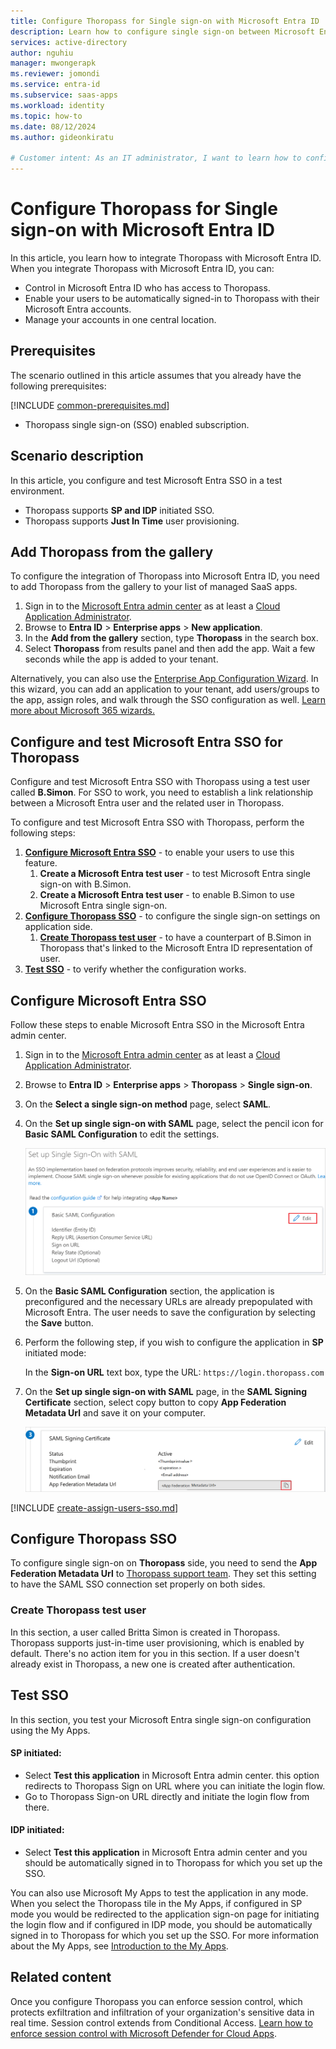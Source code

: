 ```yaml
---
title: Configure Thoropass for Single sign-on with Microsoft Entra ID
description: Learn how to configure single sign-on between Microsoft Entra ID and Thoropass.
services: active-directory
author: nguhiu
manager: mwongerapk
ms.reviewer: jomondi
ms.service: entra-id
ms.subservice: saas-apps
ms.workload: identity
ms.topic: how-to
ms.date: 08/12/2024
ms.author: gideonkiratu

# Customer intent: As an IT administrator, I want to learn how to configure single sign-on between Microsoft Entra ID and Directory Services so that I can control who has access to Directory Services, enable automatic sign-in with Microsoft Entra accounts, and manage my accounts in one central location.
---
```


# Configure Thoropass for Single sign-on with Microsoft Entra ID

In this article,  you learn how to integrate Thoropass with Microsoft Entra ID. When you integrate Thoropass with Microsoft Entra ID, you can:

* Control in Microsoft Entra ID who has access to Thoropass.
* Enable your users to be automatically signed-in to Thoropass with their Microsoft Entra accounts.
* Manage your accounts in one central location.

## Prerequisites
The scenario outlined in this article assumes that you already have the following prerequisites:

[!INCLUDE [common-prerequisites.md](~/identity/saas-apps/includes/common-prerequisites.md)]
* Thoropass single sign-on (SSO) enabled subscription.

## Scenario description

In this article,  you configure and test Microsoft Entra SSO in a test environment.

* Thoropass supports **SP and IDP** initiated SSO.
* Thoropass supports **Just In Time** user provisioning.

## Add Thoropass from the gallery

To configure the integration of Thoropass into Microsoft Entra ID, you need to add Thoropass from the gallery to your list of managed SaaS apps.

1. Sign in to the [Microsoft Entra admin center](https://entra.microsoft.com) as at least a [Cloud Application Administrator](~/identity/role-based-access-control/permissions-reference.md#cloud-application-administrator).
1. Browse to **Entra ID** > **Enterprise apps** > **New application**.
1. In the **Add from the gallery** section, type **Thoropass** in the search box.
1. Select **Thoropass** from results panel and then add the app. Wait a few seconds while the app is added to your tenant.

Alternatively, you can also use the [Enterprise App Configuration Wizard](https://portal.office.com/AdminPortal/home?Q=Docs#/azureadappintegration). In this wizard, you can add an application to your tenant, add users/groups to the app, assign roles, and walk through the SSO configuration as well. [Learn more about Microsoft 365 wizards.](/microsoft-365/admin/misc/azure-ad-setup-guides)

## Configure and test Microsoft Entra SSO for Thoropass

Configure and test Microsoft Entra SSO with Thoropass using a test user called **B.Simon**. For SSO to work, you need to establish a link relationship between a Microsoft Entra user and the related user in Thoropass.

To configure and test Microsoft Entra SSO with Thoropass, perform the following steps:

1. **[Configure Microsoft Entra SSO](#configure-microsoft-entra-sso)** - to enable your users to use this feature.
    1. **Create a Microsoft Entra test user** - to test Microsoft Entra single sign-on with B.Simon.
    1. **Create a Microsoft Entra test user** - to enable B.Simon to use Microsoft Entra single sign-on.
1. **[Configure Thoropass SSO](#configure-thoropass-sso)** - to configure the single sign-on settings on application side.
    1. **[Create Thoropass test user](#create-thoropass-test-user)** - to have a counterpart of B.Simon in Thoropass that's linked to the Microsoft Entra ID representation of user.
1. **[Test SSO](#test-sso)** - to verify whether the configuration works.

## Configure Microsoft Entra SSO

Follow these steps to enable Microsoft Entra SSO in the Microsoft Entra admin center.

1. Sign in to the [Microsoft Entra admin center](https://entra.microsoft.com) as at least a [Cloud Application Administrator](~/identity/role-based-access-control/permissions-reference.md#cloud-application-administrator).
1. Browse to **Entra ID** > **Enterprise apps** > **Thoropass** > **Single sign-on**.
1. On the **Select a single sign-on method** page, select **SAML**.
1. On the **Set up single sign-on with SAML** page, select the pencil icon for **Basic SAML Configuration** to edit the settings.

   ![Screenshot shows how to edit Basic SAML Configuration.](common/edit-urls.png "Basic Configuration")

1. On the **Basic SAML Configuration** section, the application is preconfigured and the necessary URLs are already prepopulated with Microsoft Entra. The user needs to save the configuration by selecting the **Save** button.

1. Perform the following step, if you wish to configure the application in **SP** initiated mode:

    In the **Sign-on URL** text box, type the URL:
    `https://login.thoropass.com`

1. On the **Set up single sign-on with SAML** page, in the **SAML Signing Certificate** section, select copy button to copy **App Federation Metadata Url** and save it on your computer.

	![Screenshot shows the Certificate download link.](common/copy-metadataurl.png "Certificate")

[!INCLUDE [create-assign-users-sso.md](~/identity/saas-apps/includes/create-assign-users-sso.md)]

## Configure Thoropass SSO

To configure single sign-on on **Thoropass** side, you need to send the **App Federation Metadata Url** to [Thoropass support team](mailto:support@thoropass.com). They set this setting to have the SAML SSO connection set properly on both sides.

### Create Thoropass test user

In this section, a user called Britta Simon is created in Thoropass. Thoropass supports just-in-time user provisioning, which is enabled by default. There's no action item for you in this section. If a user doesn't already exist in Thoropass, a new one is created after authentication.

## Test SSO 

In this section, you test your Microsoft Entra single sign-on configuration using the My Apps.


#### SP initiated:

* Select **Test this application** in Microsoft Entra admin center. this option redirects to Thoropass Sign on URL where you can initiate the login flow.  
* Go to Thoropass Sign-on URL directly and initiate the login flow from there.

#### IDP initiated:

* Select **Test this application** in Microsoft Entra admin center and you should be automatically signed in to Thoropass for which you set up the SSO.

You can also use Microsoft My Apps to test the application in any mode. When you select the Thoropass tile in the My Apps, if configured in SP mode you would be redirected to the application sign-on page for initiating the login flow and if configured in IDP mode, you should be automatically signed in to Thoropass for which you set up the SSO. For more information about the My Apps, see [Introduction to the My Apps](
https://support.microsoft.com/account-billing/sign-in-and-start-apps-from-the-my-apps-portal-2f3b1bae-0e5a-4a86-a33e-876fbd2a4510).

## Related content

Once you configure Thoropass you can enforce session control, which protects exfiltration and infiltration of your organization's sensitive data in real time. Session control extends from Conditional Access. [Learn how to enforce session control with Microsoft Defender for Cloud Apps](/cloud-app-security/proxy-deployment-any-app).